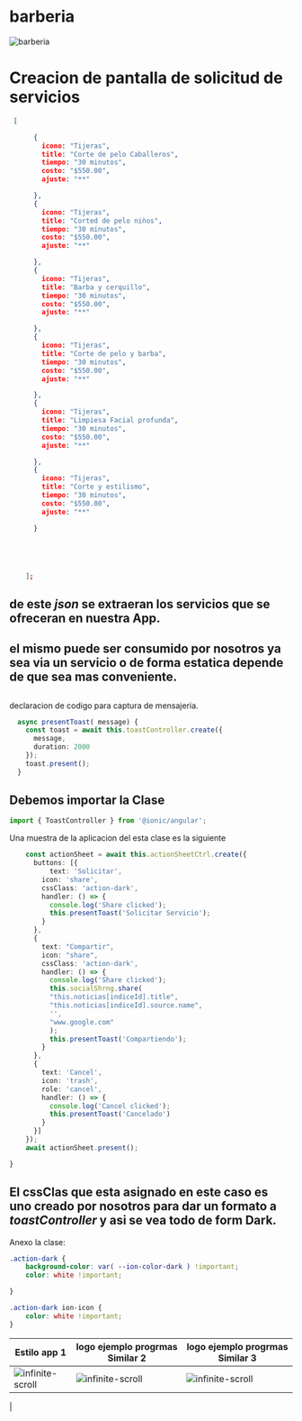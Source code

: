 # barberia
![barberia](https://static.vecteezy.com/system/resources/previews/000/539/439/non_2x/barbershop-logo-design-on-the-white-background-vector.jpg)

#  Creacion de pantalla de solicitud de servicios

~~~json
 [

      {
        icono: "Tijeras",
        title: "Corte de pelo Caballeros",
        tiempo: "30 minutos",
        costo: "$550.00",
        ajuste: "**"

      },
      {
        icono: "Tijeras",
        title: "Corted de pelo niǹos",
        tiempo: "30 minutos",
        costo: "$550.00",
        ajuste: "**"

      },
      {
        icono: "Tijeras",
        title: "Barba y cerquillo",
        tiempo: "30 minutos",
        costo: "$550.00",
        ajuste: "**"

      },
      {
        icono: "Tijeras",
        title: "Corte de pelo y barba",
        tiempo: "30 minutos",
        costo: "$550.00",
        ajuste: "**"

      },
      {
        icono: "Tijeras",
        title: "Limpiesa Facial profunda",
        tiempo: "30 minutos",
        costo: "$550.00",
        ajuste: "**"

      },
      {
        icono: "Tijeras",
        title: "Corte y estilismo",
        tiempo: "30 minutos",
        costo: "$550.00",
        ajuste: "**"

      }





    ];
~~~
## de este ***json*** se extraeran los servicios que se ofreceran en nuestra App.

##  el mismo puede ser consumido por nosotros ya sea via un servicio o de forma estatica depende de que sea mas conveniente.

## 

declaracion de codigo para captura de mensajeria.
~~~typescript
  async presentToast( message) {
    const toast = await this.toastController.create({
      message,
      duration: 2000
    });
    toast.present();
  }
~~~

## Debemos importar la Clase 
~~~typescript
import { ToastController } from '@ionic/angular';
~~~

Una muestra de la aplicacion del esta clase es la siguiente
~~~typescript
    const actionSheet = await this.actionSheetCtrl.create({
      buttons: [{
          text: 'Solicitar',
        icon: 'share',
        cssClass: 'action-dark',
        handler: () => {
          console.log('Share clicked');
          this.presentToast('Solicitar Servicio');
        }
      }, 
      {
        text: "Compartir",
        icon: "share",
        cssClass: 'action-dark',
        handler: () => {
          console.log('Share clicked');
          this.socialShrng.share(
          "this.noticias[indiceId].title", 
          "this.noticias[indiceId].source.name",
          '',
          "www.google.com"
          );
          this.presentToast('Compartiendo');
        }
      }, 
      {
        text: 'Cancel',
        icon: 'trash',
        role: 'cancel',
        handler: () => {
          console.log('Cancel clicked');
          this.presentToast('Cancelado')
        }
      }]
    });
    await actionSheet.present();

}
~~~


## El cssClas que esta asignado en este caso es uno creado por nosotros para dar un formato a ***toastController*** y asi se vea todo de form Dark.

Anexo la clase:
~~~css
.action-dark {
    background-color: var( --ion-color-dark ) !important;
    color: white !important;

}

.action-dark ion-icon {
    color: white !important;
}
~~~




|Estilo app 1|logo ejemplo progrmas Similar 2| logo ejemplo progrmas Similar 3|
|--------|----------|----------|
| ![infinite-scroll](https://encrypted-tbn0.gstatic.com/images?q=tbn%3AANd9GcQwWIEOFEUX8VOAPDn59GImBtTpRVhN2ZWhQvSdZdCHSnzb8d3A&usqp=CAU) | ![infinite-scroll](https://encrypted-tbn0.gstatic.com/images?q=tbn%3AANd9GcTuqxL58oFrtHTj_yJ5GL29o3f397NIbOg2TvLAMdQZsNfONiD0&usqp=CAU) | ![infinite-scroll](https://encrypted-tbn0.gstatic.com/images?q=tbn%3AANd9GcSbeieJsmVxE84b5swcQi_J6v3bH_lbmChX4qmYymTO1nrj-aCU&usqp=CAU)
|